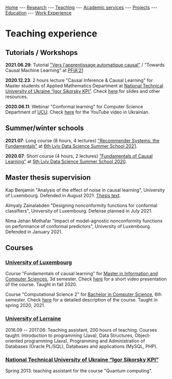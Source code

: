 [Home](README.md)
--- [Research](research.md) 
--- [Teaching](teaching.md) 
--- [Academic services](academic_services.md) 
--- [Projects](projects.md) 
--- [Education](education.md)
--- [Work Experience](work.md)

# Teaching experience

## Tutorials / Workshops

**2021.06.29**: Tutorial ["Vers l'apprentissage automatique causal"](https://pfia2021.fr/tutoriels/?p=programme) /
"Towards Causal Machine Learning" at [PFIA'21](https://pfia2021.fr/) 

**2020.12.23**: 2 hours lecture "Causal Inference & Causal Learning" for Master students of Applied Mathematics Department at [National Technical University of Ukraine 
“Igor Sikorsky KPI”](https://kpi.ua/en/). Check [here](https://drive.google.com/file/d/1xGsyCEwaCGsTiiqXfgohi1FEy66zOc0n/view?usp=sharing) for slides and other
resources.

**2020.06.11**: Webinar "Conformal learning" for Computer Science Department of [UCU](https://ucu.edu.ua/en/). 
Check [here](https://www.youtube.com/watch?v=AgoN5t1G-DE&t=2s) for the YouTube video in Ukrainian.

## Summer/winter schools

**2021.07**: Long course (8 hours, 4 lectures) ["Recommender Systems: the Fundamentals"](https://apps.ucu.edu.ua/en/summerschool-ds/course-list/recommender-systems-fundamentals/)
at [6th Lviv Data Science Summer School 2021](https://apps.ucu.edu.ua/en/summerschool-ds/).

**2020.07**: Short course (4 hours, 2 lectures) ["Fundamentals of Causal Learning"](https://apps.ucu.edu.ua/en/summerschool-ds-1/fundamentals-causal-learning/) at 
[5th Lviv Data Science Summer School 2020](https://apps.ucu.edu.ua/en/summerschool/v-lviv-data-science-summer-school-online-2020/).

## Master thesis supervision

Kap Benjamin "Analysis of the effect of noise in causal learning", University of Luxembourg. Defended in August 2021. [Thesis text](https://arxiv.org/pdf/2108.11320.pdf).

Almyaly Zainalabden "Designing nonconformity functions for conformal classifiers", University of Luxembourg. Defense planned in July 2021.

Nima Jehan Mothafar "Impact of model-agnostic nonconformity functions on performance of conformal predictors", University of Luxembourg. Defended in January 2021.

## Courses

### [University of Luxembourg](https://wwwen.uni.lu/)

Course "Fundamentals of causal learning" for [Master in Information and Computer Sciences](https://wwwen.uni.lu/studies/fstm/master_in_information_and_computer_sciences/programme), 
3d semester. Check [here](https://youtu.be/xYp-gOUrKxo) for a short video presentation of the course. Taught in fall 2020.

Course "Computational Science 2" for [Bachelor in Computer Science](https://wwwfr.uni.lu/formations/fstm/bachelor_in_computer_science/programme), 6th semester. 
Check [here](https://wwwfr.uni.lu/layout/set/print/formations/fstm/bachelor_in_computer_science/programme?f=BAACAINFOR&c=0008C3366) for a detailed description of
the course. Taught in spring 2020, 2021.


### [University of Lorraine](https://www.univ-lorraine.fr/)

2016.09 -- 2017.08: Teaching assistant, 200 hours of teaching.
Courses taught: Introduction to programming (Java), Data Structures, Object-oriented programming (Java), Programming and Administration of Databases (Oracle PL/SQL), Databases and applications (MySQL, PHP).


### [National Technical University of Ukraine “Igor Sikorsky KPI”](https://kpi.ua/en/)

Spring 2013: teaching assistant for the course "Quantum computing".

